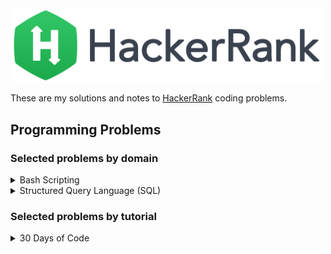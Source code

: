 
<img src="./banner.png" width="500px" />

These are my solutions and notes to [HackerRank](https://hackerrank.com) coding problems.

## Programming Problems

### Selected problems by domain

<details>
<summary>Bash Scripting</summary>

| | __Coding Problem__ | __Solution__ | __Level__ | __Notes__ |
|-|--------------------|--------------|-----------|-----------|
|1. | [Let's Echo](https://www.hackerrank.com/challenges/bash-tutorials-lets-echo/problem) | [bash-tutorials-lets-echo.sh](./domains/shell/bash-tutorials-lets-echo.sh) | Easy | - |
|2. | [Looping and Skipping](https://www.hackerrank.com/challenges/bash-tutorials---looping-and-skipping/problem) | [bash-tutorials---looping-and-skipping.sh](./domains/shell/bash-tutorials---looping-and-skipping.sh) | Easy | - |
|3. | A Personalized Echo](https://www.hackerrank.com/challenges/bash-tutorials---a-personalized-echo/problem) | [bash-tutorials---a-personalized-echo.sh](./domains/shell/bash-tutorials---a-personalized-echo.sh) | Easy | -todo- |
|4. | [Looping with numbers](https://www.hackerrank.com/challenges/bash-tutorials---looping-with-numbers/problem) | [bash-tutorials---looping-with-numbers.sh](./domains/shell/bash-tutorials---looping-with-numbers.sh) | Easy | -todo- |
|5. | [The World of Numbers](https://www.hackerrank.com/challenges/bash-tutorials---the-world-of-numbers/problem) | [bash-tutorials---the-world-of-numbers.sh](./domains/shell/bash-tutorials---the-world-of-numbers.sh) | Easy | -todo- |
|6. | [Comparing Numbers](https://www.hackerrank.com/challenges/bash-tutorials---comparing-numbers/problem) | [bash-tutorials---comparing-numbers.sh](./domains/shell/bash-tutorials---comparing-numbers.sh) | Easy | -todo- |
|7. | [Getting started with conditionals](https://www.hackerrank.com/challenges/bash-tutorials---getting-started-with-conditionals/problem) | [bash-tutorials---getting-started-with-conditionals.sh](./domains/shell/bash-tutorials---getting-started-with-conditionals.sh) | Easy | -todo- |
|8. | [More on conditionals](https://www.hackerrank.com/challenges/bash-tutorials---getting-started-with-conditionals/problem) | [bash-tutorials---more-on-conditionals.sh](./domains/shell/bash-tutorials---more-on-conditionals.sh) | Easy | -todo- |
|9. | ~~[Arithmetic Operations]()~~ | ~~[todo]()~~ | Medium | -todo- |
|10. | [Compute the Average](https://www.hackerrank.com/challenges/bash-tutorials---compute-the-average/problem) | ~~[todo]()~~ | Medium | -todo- |
|11. | ~~[Cut #1]()~~ | ~~[todo]()~~ | Easy | -todo- |

</details>

<details>
<summary>Structured Query Language (SQL)</summary>

| | __Coding Problem__ | __Solution__ | __Level__ | __Notes__ |
|-|--------------------|--------------|-----------|-----------|
|1. | ~~[Revising the Select Query I]()~~ | ~~[todo]()~~ | | |
|2. | ~~[Revising the Select Query II]()~~ | ~~[todo]()~~ | | |
|3. | ~~[Select All]()~~ | ~~[todo]()~~ | | |
|4. | ~~[Select By ID]()~~ | ~~[todo]()~~ | | |
|5. | ~~[Japanese Cities' Attributes]()~~ | ~~[todo]()~~ | | |
|6. | ~~[Japanese Cities' Names]()~~ | ~~[todo]()~~ | | |
|7. | ~~[Weather Observation Station 1]()~~ | ~~[todo]()~~ | | |
|8. | ~~[Weather Observation Station 3]()~~ | ~~[todo]()~~ | | |
|9. | ~~[Weather Observation Station 4]()~~ | ~~[todo]()~~ | | |
|10. | ~~[Weather Observation Station 5]()~~ | ~~[todo]()~~ | | |
|11. | ~~[Weather Observation Station 6]()~~ | ~~[todo]()~~ | | |
|12. | ~~[Weather Observation Station 7]()~~ | ~~[todo]()~~ | | |
|13. | ~~[Weather Observation Station 8]()~~ | ~~[todo]()~~ | | |
|14. | ~~[Weather Observation Station 9]()~~ | ~~[todo]()~~ | | |
|15. | ~~[Weather Observation Station 10]()~~ | ~~[todo]()~~ | | |
|16. | ~~[Weather Observation Station 11]()~~ | ~~[todo]()~~ | | |
|17. | ~~[Weather Observation Station 12]()~~ | ~~[todo]()~~ | | |
|18. | ~~[Higher Than 75 Marks]()~~ | ~~[todo]()~~ | | |
|19. | ~~[Employee Names]()~~ | ~~[todo]()~~ | | |
|20. | ~~[Employee Salaries]()~~ | ~~[todo]()~~ | | |
|21. | ~~[The Blunder]()~~ | ~~[todo]()~~ | | |
|22. | ~~[Top Earners]()~~ | ~~[todo]()~~ | | |
|23. | ~~[Weather Observation Station 2]()~~ | ~~[todo]()~~ | | |
|24. | ~~[Weather Observation Station 13]()~~ | ~~[todo]()~~ | | |

</details>

### Selected problems by tutorial

<details>
<summary>30 Days of Code</summary>

| __Coding Problem__ | __Solution__ |
|--------------------|--------------|
| [Day 0: Hello, World](https://www.hackerrank.com/challenges/30-data-types/problem) | [C++](./tutorials/30-days-of-code/day0.cpp) |
| [Day 1: Data Types](https://www.hackerrank.com/challenges/30-data-types/problem) | [C++](./tutorials/30-days-of-code/day1.cpp) |
| [Day 2: Operators](https://www.hackerrank.com/challenges/30-operators/problem) | [C++](./tutorials/30-days-of-code/day2.cpp) |
| [Day 3: Intro to Conditional Statements](https://www.hackerrank.com/challenges/30-conditional-statements/problem) | [C++](./tutorials/30-days-of-code/day3.cpp) |
| [Day 4: Class vs. Instance](https://www.hackerrank.com/challenges/30-class-vs-instance/problem) | [C++](./tutorials/30-days-of-code/day4.cpp) |
| [Day 5: Loops](https://www.hackerrank.com/challenges/30-loops/problem) | [C++](./tutorials/30-days-of-code/day5.cpp) |
| [Day 6: Let's Review](https://www.hackerrank.com/challenges/30-review-loop/problem) | [C++](./tutorials/30-days-of-code/day6.cpp) |
| [Day 7: Arrays](https://www.hackerrank.com/challenges/30-arrays/problem) | [C++](./tutorials/30-days-of-code/day7.cpp) |
| [Day 8: Dictionaries and Maps](https://www.hackerrank.com/challenges/30-dictionaries-and-maps/problem) | [C++](./tutorials/30-days-of-code/day8.cpp) |
| [Day 9: Recursion 3](https://www.hackerrank.com/challenges/30-recursion/problem) | [C++](./tutorials/30-days-of-code/day9.cpp) |
| [Day 10: Binary Numbers](https://www.hackerrank.com/challenges/30-binary-numbers/problem) | [C++](./tutorials/30-days-of-code/day10.cpp) |
| [Day 11: 2D Arrays](https://www.hackerrank.com/challenges/30-2d-arrays/problem) | [C++](./tutorials/30-days-of-code/day11.cpp) |
| [Day 12: Inheritance](https://www.hackerrank.com/challenges/30-inheritance/problem) | [C++](./tutorials/30-days-of-code/day12.cpp) |
| [Day 13: Abstract Classes](https://www.hackerrank.com/challenges/30-abstract-classes/problem) | [C#](./tutorials/30-days-of-code/day13.cs) |
| [Day 14: Scope](https://www.hackerrank.com/challenges/30-scope/problem) | [C++](./tutorials/30-days-of-code/day14.cpp) |
| [Day 15: Linked List](https://www.hackerrank.com/challenges/30-linked-list/problem) | [C++](./tutorials/30-days-of-code/day15.cpp) |
| [Day 16: Exceptions - String to Integer](https://www.hackerrank.com/challenges/30-exceptions-string-to-integer/problem) | [C++](./tutorials/30-days-of-code/day16.cpp) |
| [Day 17: More Exceptions](https://www.hackerrank.com/challenges/30-more-exceptions/problem) | [C++](./tutorials/30-days-of-code/day17.cpp) |
| [Day 18: Queues and Stacks](https://www.hackerrank.com/challenges/30-queues-stacks/problem) | [C++](./tutorials/30-days-of-code/day18.cpp) |
| [Day 19: Interfaces](https://www.hackerrank.com/challenges/30-interfaces/problem) | [C++](./tutorials/30-days-of-code/day19.cpp) |
| [Day 20: Sorting](https://www.hackerrank.com/challenges/30-sorting/problem) | [Python](./tutorials/30-days-of-code/day20.py) |
| [Day 21: Generics](https://www.hackerrank.com/challenges/30-generics/problem) | [C++](./tutorials/30-days-of-code/day21.cpp) |

</details>

